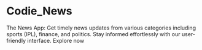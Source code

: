 # Codie_News
The News App: Get timely news updates from various categories including sports (IPL), finance, and politics. Stay informed effortlessly with our user-friendly interface. Explore now
